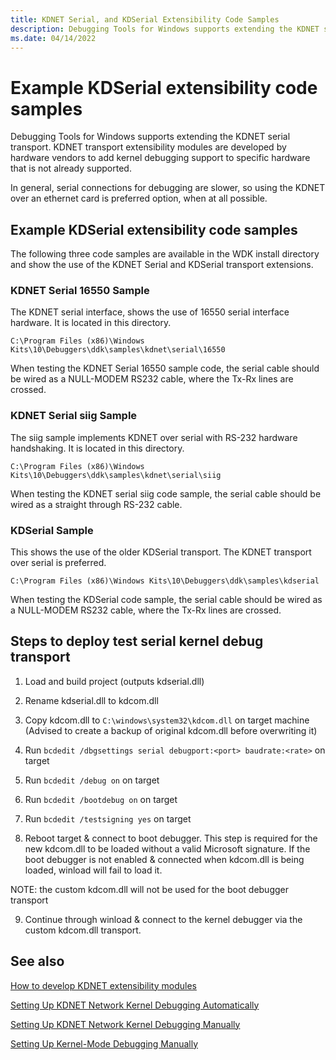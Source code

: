```yaml
---
title: KDNET Serial, and KDSerial Extensibility Code Samples
description: Debugging Tools for Windows supports extending the KDNET serial transport.
ms.date: 04/14/2022
---
```


# Example KDSerial extensibility code samples

Debugging Tools for Windows supports extending the KDNET serial transport. KDNET transport extensibility modules are developed by hardware vendors to add kernel debugging support to specific hardware that is not already supported.

In general, serial connections for debugging are slower, so using the KDNET over an ethernet card is preferred option, when at all possible.

## Example KDSerial extensibility code samples

The following three code samples are available in the WDK install directory and show the use of the KDNET Serial and KDSerial transport extensions.

### KDNET Serial 16550 Sample

The KDNET serial interface, shows the use of 16550 serial interface hardware. It is located in this directory.

`C:\Program Files (x86)\Windows Kits\10\Debuggers\ddk\samples\kdnet\serial\16550`

When testing the KDNET Serial 16550 sample code, the serial cable should be wired as a NULL-MODEM RS232 cable, where the Tx-Rx lines are crossed.


### KDNET Serial siig Sample

The siig sample implements KDNET over serial with RS-232 hardware handshaking. It is located in this directory.

`C:\Program Files (x86)\Windows Kits\10\Debuggers\ddk\samples\kdnet\serial\siig`

When testing the KDNET serial siig code sample, the serial cable should be wired as a straight through RS-232 cable.


### KDSerial Sample

This shows the use of the older KDSerial transport. The KDNET transport over serial is preferred. 

`C:\Program Files (x86)\Windows Kits\10\Debuggers\ddk\samples\kdserial`

When testing the KDSerial code sample, the serial cable should be wired as a NULL-MODEM RS232 cable, where the Tx-Rx lines are crossed.


## Steps to deploy test serial kernel debug transport

1) Load and build project (outputs kdserial.dll)

2) Rename kdserial.dll to kdcom.dll

3) Copy kdcom.dll to `C:\windows\system32\kdcom.dll` on target machine (Advised
    to create a backup of original kdcom.dll before overwriting it)

4) Run `bcdedit /dbgsettings serial debugport:<port> baudrate:<rate>` on target

5) Run `bcdedit /debug on` on target

6) Run `bcdedit /bootdebug on` on target

7) Run `bcdedit /testsigning yes` on target

8) Reboot target & connect to boot debugger. This step is required for the new kdcom.dll to be loaded without a valid Microsoft signature. If the boot debugger is not enabled & connected when kdcom.dll is being loaded, winload will fail to load it.

NOTE: the custom kdcom.dll will not be used for the boot debugger transport

9) Continue through winload & connect to the kernel debugger via the custom kdcom.dll transport.

## See also

[How to develop KDNET extensibility modules](how-to-develop-kdnet-extensibility-modules.md) 

[Setting Up KDNET Network Kernel Debugging Automatically](setting-up-a-network-debugging-connection-automatically.md)

[Setting Up KDNET Network Kernel Debugging Manually](setting-up-a-network-debugging-connection.md)

[Setting Up Kernel-Mode Debugging Manually](setting-up-kernel-mode-debugging-in-windbg--cdb--or-ntsd.md)
